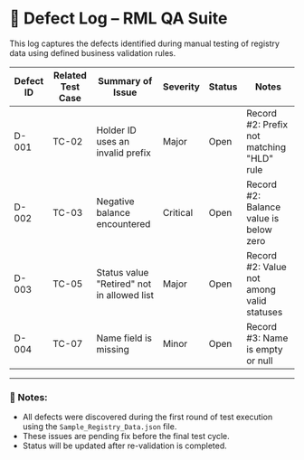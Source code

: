 # 🐞 Defect Log – RML QA Suite

This log captures the defects identified during manual testing of registry data using defined business validation rules.

| Defect ID | Related Test Case | Summary of Issue                             | Severity | Status | Notes                                     |
|-----------|-------------------|----------------------------------------------|----------|--------|-------------------------------------------|
| D-001     | TC-02             | Holder ID uses an invalid prefix             | Major    | Open   | Record #2: Prefix not matching "HLD" rule |
| D-002     | TC-03             | Negative balance encountered                 | Critical | Open   | Record #2: Balance value is below zero    |
| D-003     | TC-05             | Status value "Retired" not in allowed list   | Major    | Open   | Record #2: Value not among valid statuses |
| D-004     | TC-07             | Name field is missing                        | Minor    | Open   | Record #3: Name is empty or null          |

---

### 📌 Notes:
- All defects were discovered during the first round of test execution using the `Sample_Registry_Data.json` file.
- These issues are pending fix before the final test cycle.
- Status will be updated after re-validation is completed.
